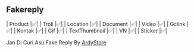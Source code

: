 ## Fakereply
| Product |✅|
| Troli |✅|
| Location |✅|
| Document |✅|
| Video |✅|
| Gclink |✅|
| Kontak |✅|
| Gif |✅|
| TextThumbnail |✅|
| VN |✅|
| Sticker |✅|

Jan Di Curi Asu
Fake Reply By [ArdyStore](https://github.com/ArdyBotzz)

